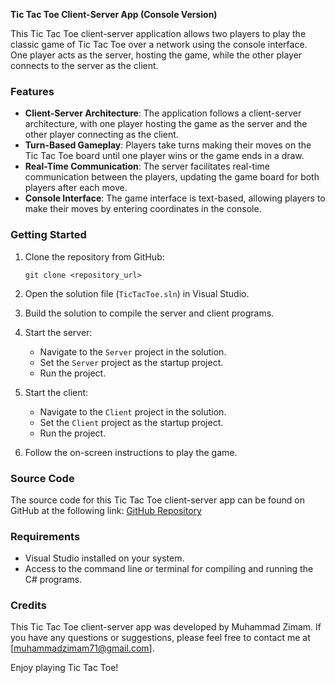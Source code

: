 **Tic Tac Toe Client-Server App (Console Version)**

This Tic Tac Toe client-server application allows two players to play the classic game of Tic Tac Toe over a network using the console interface. One player acts as the server, hosting the game, while the other player connects to the server as the client.

### Features
- **Client-Server Architecture**: The application follows a client-server architecture, with one player hosting the game as the server and the other player connecting as the client.
- **Turn-Based Gameplay**: Players take turns making their moves on the Tic Tac Toe board until one player wins or the game ends in a draw.
- **Real-Time Communication**: The server facilitates real-time communication between the players, updating the game board for both players after each move.
- **Console Interface**: The game interface is text-based, allowing players to make their moves by entering coordinates in the console.

### Getting Started
1. Clone the repository from GitHub:
   ```
   git clone <repository_url>
   ```

2. Open the solution file (`TicTacToe.sln`) in Visual Studio.

3. Build the solution to compile the server and client programs.

4. Start the server:
   - Navigate to the `Server` project in the solution.
   - Set the `Server` project as the startup project.
   - Run the project.

5. Start the client:
   - Navigate to the `Client` project in the solution.
   - Set the `Client` project as the startup project.
   - Run the project.

6. Follow the on-screen instructions to play the game.

### Source Code
The source code for this Tic Tac Toe client-server app can be found on GitHub at the following link:
[GitHub Repository](https://github.com/MuhammadZimam/Tic-Tac-Toe-Client-Server-)

### Requirements
- Visual Studio installed on your system.
- Access to the command line or terminal for compiling and running the C# programs.

### Credits
This Tic Tac Toe client-server app was developed by Muhammad Zimam. If you have any questions or suggestions, please feel free to contact me at [muhammadzimam71@gmail.com].

Enjoy playing Tic Tac Toe!
